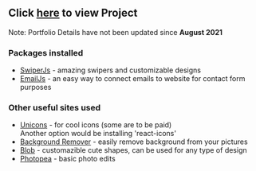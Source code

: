 ## Click [here](https://cryptoph-xyz.github.io/My-Portfolio/) to view Project
Note: Portfolio Details have not been updated since <b>August 2021</b>

### Packages installed

- [SwiperJs](https://swiperjs.com/) - amazing swipers and customizable designs
- [EmailJs](https://www.emailjs.com/) - an easy way to connect emails to website for contact form purposes

### Other useful sites used

- [Unicons](https://iconscout.com/unicons) - for cool icons (some are to be paid) <br/>
Another option would be installing 'react-icons'
- [Background Remover](https://www.remove.bg/) - easily remove background from your pictures
- [Blob](https://www.blobmaker.app/) - customazible cute shapes, can be used for any type of design
- [Photopea](https://www.photopea.com/) - basic photo edits
